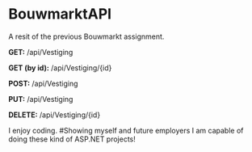 # BouwmarktAPI

A resit of the previous Bouwmarkt assignment.

<b>GET:</b>
/api/Vestiging

<b>GET (by id):</b>
/api/Vestiging/{id}

<b>POST:</b>
/api/Vestiging

<b>PUT:</b>
/api/Vestiging

<b>DELETE:</b>
/api/Vestiging/{id}

I enjoy coding. #Showing myself and future employers I am capable of doing these kind of ASP.NET projects!

